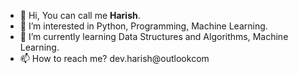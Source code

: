 - 🙏 Hi, You can call me **Harish**.
- 👀 I’m interested in Python, Programming, Machine Learning.
- 🌱 I’m currently learning Data Structures and Algorithms, Machine Learning.
- 📫 How to reach me? dev.harish@outlookcom

<!---
harry-b-harish/harry-b-harish is a ✨ special ✨ repository because its `README.md` (this file) appears on your GitHub profile.
You can click the Preview link to take a look at your changes.
--->

